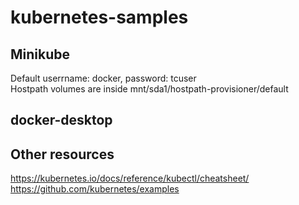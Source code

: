 # kubernetes-samples

## Minikube

Default userrname: docker, password: tcuser  
Hostpath volumes are inside mnt/sda1/hostpath-provisioner/default

## docker-desktop


## Other resources
https://kubernetes.io/docs/reference/kubectl/cheatsheet/
https://github.com/kubernetes/examples